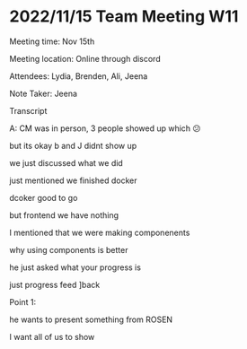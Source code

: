 # 2022/11/15 Team Meeting W11

Meeting time: Nov 15th

Meeting location: Online through discord

Attendees: Lydia, Brenden, Ali, Jeena

Note Taker: Jeena

Transcript

A: CM was in person, 3 people showed up which 😕

but its okay b and J didnt show up

we just discussed what we did

just mentioned we finished docker

dcoker good to go

but frontend we have nothing

I mentioned that we were making componenents

why using components is better

he just asked what your progress is

just progress feed ]back

Point 1:

he wants to present something from ROSEN

I want all of us to show
